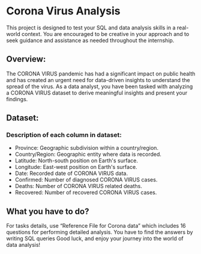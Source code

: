# Corona Virus Analysis
This project is designed to test your SQL and data analysis skills in a real-world context. You are
encouraged to be creative in your approach and to seek guidance and assistance as needed throughout
the internship.
## Overview:
The CORONA VIRUS pandemic has had a significant impact on public health and has created an urgent
need for data-driven insights to understand the spread of the virus. As a data analyst, you have been tasked with analyzing a CORONA VIRUS dataset to derive meaningful insights and present your findings.
## Dataset:
### Description of each column in dataset:
- Province: Geographic subdivision within a country/region.
- Country/Region: Geographic entity where data is recorded.
- Latitude: North-south position on Earth's surface.
- Longitude: East-west position on Earth's surface.
- Date: Recorded date of CORONA VIRUS data.
- Confirmed: Number of diagnosed CORONA VIRUS cases.
- Deaths: Number of CORONA VIRUS related deaths.
- Recovered: Number of recovered CORONA VIRUS cases.
## What you have to do?
For tasks details, use “Reference File for Corona data” which includes 16 questions for performing
detailed analysis. You have to find the answers by writing SQL queries
Good luck, and enjoy your journey into the world of data analysis!
